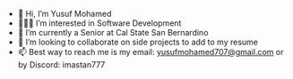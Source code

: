 - 👋 Hi, I’m Yusuf Mohamed
- 👨🏿‍💻 I’m interested in Software Development
- 🌱 I’m currently a Senior at Cal State San Bernardino
- 🧠 I’m looking to collaborate on side projects to add to my resume
- 📫 Best way to reach me is my email: yusufmohamed707@gmail.com or by Discord: imastan777


<!---
yusmo77/yusmo77 is a ✨ special ✨ repository because its `README.md` (this file) appears on your GitHub profile.
You can click the Preview link to take a look at your changes.
--->
